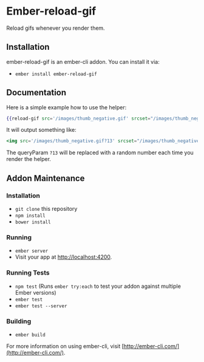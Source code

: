 # Ember-reload-gif
Reload gifs whenever you render them.

## Installation
ember-reload-gif is an ember-cli addon. You can install it via:
* `ember install ember-reload-gif`

## Documentation
Here is a simple example how to use the helper:
```hbs
{{reload-gif src='/images/thumb_negative.gif' srcset="/images/thumb_negative.gif 1x, /images/thumb_negative_@2x.gif 2x" alt="thumb-positive" width="700" class="my-gif"}}
```
It will output something like:
```hbs
<img src='/images/thumb_negative.gif?13' srcset="/images/thumb_negative.gif?13 1x, /images/thumb_negative_@2x.gif?13 2x" alt="thumb-positive" width="700" class="my-gif" />
```
The queryParam `?13` will be replaced with a random number each time you render the helper.

## Addon Maintenance
### Installation
* `git clone` this repository
* `npm install`
* `bower install`

### Running
* `ember server`
* Visit your app at [http://localhost:4200](http://localhost:4200).

### Running Tests
* `npm test` (Runs `ember try:each` to test your addon against multiple Ember versions)
* `ember test`
* `ember test --server`

### Building
* `ember build`

For more information on using ember-cli, visit [http://ember-cli.com/](http://ember-cli.com/).
